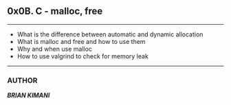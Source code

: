 ## 0x0B. C - malloc, free

---
* What is the difference between automatic and dynamic allocation
* What is malloc and free and how to use them
* Why and when use malloc
* How to use valgrind to check for memory leak
---
### AUTHOR
***BRIAN KIMANI***
